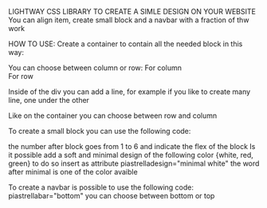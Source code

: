LIGHTWAY CSS LIBRARY TO CREATE A SIMLE DESIGN ON YOUR WEBSITE
You can align item, create small block and a navbar with a fraction of thw work

HOW TO USE:
Create a container to contain all the needed block in this way:
<div piastrella="container column">
You can choose between column or row:
For column
<div piastrella="container column">
For row
<div piastrella="container row">

Inside of the div you can add a line, for example if you like to create many line, one under the other
 <div piastrella="linear column">
Like on the container you can choose between row and column
   
To create a small block you can use the following code:
<div piastrella="block 1">
the number after block goes from 1 to 6 and indicate the flex of the block
Is it possible add a soft and minimal design of the following color {white, red, green}
to do so insert as attribute 
piastrelladesign="minimal white"
the word after minimal is one of the color avaible

To create a navbar is possible to use the following code:
piastrellabar="bottom"
you can choose between bottom or top

